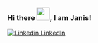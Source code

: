 ### Hi there <img src="https://raw.githubusercontent.com/MartinHeinz/MartinHeinz/master/wave.gif" width="30px">, I am Janis!

[![Linkedin](https://i.stack.imgur.com/gVE0j.png) LinkedIn](https://www.linkedin.com/in/janis-kazjonovs/)



<!--
**Janis-Kvs/Janis-Kvs** is a ✨ _special_ ✨ repository because its `README.md` (this file) appears on your GitHub profile.

Here are some ideas to get you started:

- 🔭 I’m currently working on ...
- 🌱 I’m currently learning ...
- 👯 I’m looking to collaborate on ...
- 🤔 I’m looking for help with ...
- 💬 Ask me about ...
- 📫 How to reach me: ...
- 😄 Pronouns: ...
- ⚡ Fun fact: ...
-->
